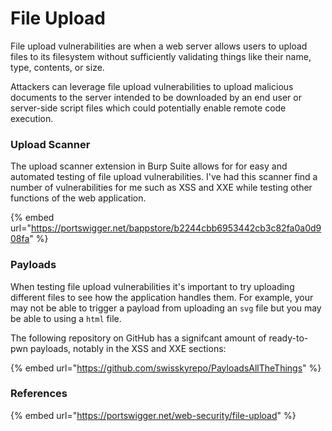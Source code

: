 # File Upload

File upload vulnerabilities are when a web server allows users to upload files to its filesystem without sufficiently validating things like their name, type, contents, or size.&#x20;

Attackers can leverage file upload vulnerabilities to upload malicious documents to the server intended to be downloaded by an end user or server-side script files which could potentially enable remote code execution.

### Upload Scanner

The upload scanner extension in Burp Suite allows for for easy and automated testing of file upload vulnerabilities. I've had this scanner find a number of vulnerabilities for me such as XSS and XXE while testing other functions of the web application.&#x20;

{% embed url="https://portswigger.net/bappstore/b2244cbb6953442cb3c82fa0a0d908fa" %}

### Payloads

When testing file upload vulnerabilities it's important to try uploading different files to see how the application handles them. For example, your may not be able to trigger a payload from uploading an `svg` file but you may be able to using a `html` file.&#x20;

The following repository on GitHub has a signifcant amount of ready-to-pwn payloads, notably in the XSS and XXE sections:

{% embed url="https://github.com/swisskyrepo/PayloadsAllTheThings" %}

### References

{% embed url="https://portswigger.net/web-security/file-upload" %}
